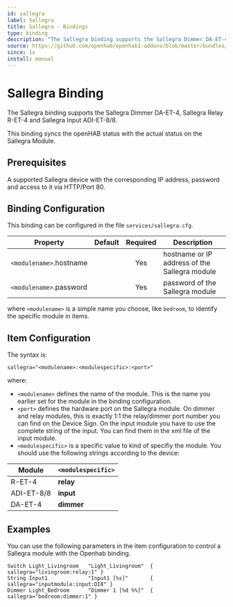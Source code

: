 ```yaml
---
id: sallegra
label: Sallegra
title: Sallegra - Bindings
type: binding
description: "The Sallegra binding supports the Sallegra Dimmer DA-ET-4, Sallegra Relay R-ET-4 and Sallegra Input ADI-ET-8/8."
source: https://github.com/openhab/openhab1-addons/blob/master/bundles/binding/org.openhab.binding.sallegra/README.md
since: 1x
install: manual
---
```


<!-- Attention authors: Do not edit directly. Please add your changes to the appropriate source repository -->

<!-- {% include base.html %} -->

# Sallegra Binding

The Sallegra binding supports the Sallegra Dimmer DA-ET-4, Sallegra Relay R-ET-4 and Sallegra Input ADI-ET-8/8.

This binding syncs the openHAB status with the actual status on the Sallegra Module.

## Prerequisites

A supported Sallegra device with the corresponding IP address, password and access to it via HTTP/Port 80.

## Binding Configuration

This binding can be configured in the file `services/sallegra.cfg`.

| Property | Default | Required | Description |
|----------|---------|:--------:|-------------|
| `<modulename>`.hostname | | Yes | hostname or IP address of the Sallegra module |
| `<modulename>`.password | | Yes | password of the Sallegra module |

where `<modulename>` is a simple name you choose, like `bedroom`, to identify the specific module in items.

## Item Configuration

The syntax is:

```
sallegra="<modulename>:<modulespecific>:<port>"
```

where:

* `<modulename>` defines the name of the module. This is the name you earlier set for the module in the binding configuration.
* `<port>` defines the hardware port on the Sallegra module.  On dimmer and relay modules, this is exactly 1:1 the relay/dimmer port number you can find on the Device Sign. On the input module you have to use the complete string of the input. You can find them in the xml file of the input module.
* `<modulespecific>` is a specific value to kind of specifiy the module. You should use the following strings according to the device:

| Module     | `<modulespecific>` |
|------------|--------------------|
| R-ET-4     | **relay** |
| ADI-ET-8/8 | **input** |
| DA-ET-4    | **dimmer** |


## Examples

You can use the following parameters in the item configuration to control a Sallegra module with the Openhab binding.

```
Switch Light_Livingroom   "Light_Livingroom"  { sallegra="livingroom:relay:1" }
String Input1             "Input1 [%s]"       { sallegra="inputmodule:input:DI8" }
Dimmer Light_Bedroom      "Dimmer 1 [%d %%]"  { sallegra="bedroom:dimmer:1" }
```
